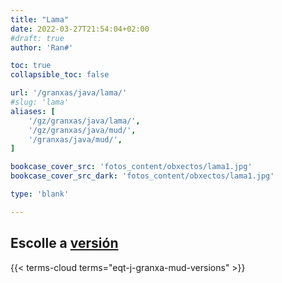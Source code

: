 ```yaml
---
title: "Lama"
date: 2022-03-27T21:54:04+02:00
#draft: true
author: 'Ran#'

toc: true
collapsible_toc: false

url: '/granxas/java/lama/'
#slug: 'lama'
aliases: [
    '/gz/granxas/java/lama/',
    '/gz/granxas/java/mud/',
    '/granxas/java/mud/',
]

bookcase_cover_src: 'fotos_content/obxectos/lama1.jpg'
bookcase_cover_src_dark: 'fotos_content/obxectos/lama1.jpg'

type: 'blank'

---
```


## Escolle a [versión](/gz/eqt-j-granxa-mud-versions/)

{{< terms-cloud terms="eqt-j-granxa-mud-versions" >}}

